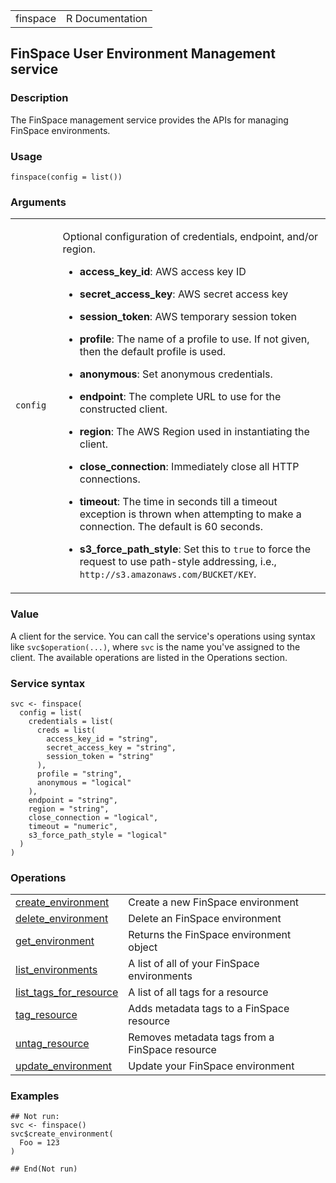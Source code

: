 <table style="width: 100%;">
<tbody>
<tr class="odd">
<td>finspace</td>
<td style="text-align: right;">R Documentation</td>
</tr>
</tbody>
</table>

## FinSpace User Environment Management service

### Description

The FinSpace management service provides the APIs for managing FinSpace
environments.

### Usage

    finspace(config = list())

### Arguments

<table>
<colgroup>
<col style="width: 15%" />
<col style="width: 85%" />
</colgroup>
<tbody>
<tr class="odd">
<td><code id="finspace_:_config">config</code></td>
<td><p>Optional configuration of credentials, endpoint, and/or
region.</p>
<ul>
<li><p><strong>access_key_id</strong>: AWS access key ID</p></li>
<li><p><strong>secret_access_key</strong>: AWS secret access
key</p></li>
<li><p><strong>session_token</strong>: AWS temporary session
token</p></li>
<li><p><strong>profile</strong>: The name of a profile to use. If not
given, then the default profile is used.</p></li>
<li><p><strong>anonymous</strong>: Set anonymous credentials.</p></li>
<li><p><strong>endpoint</strong>: The complete URL to use for the
constructed client.</p></li>
<li><p><strong>region</strong>: The AWS Region used in instantiating the
client.</p></li>
<li><p><strong>close_connection</strong>: Immediately close all HTTP
connections.</p></li>
<li><p><strong>timeout</strong>: The time in seconds till a timeout
exception is thrown when attempting to make a connection. The default is
60 seconds.</p></li>
<li><p><strong>s3_force_path_style</strong>: Set this to
<code>true</code> to force the request to use path-style addressing,
i.e., <code
style="white-space: pre;">⁠http://s3.amazonaws.com/BUCKET/KEY⁠</code>.</p></li>
</ul></td>
</tr>
</tbody>
</table>

### Value

A client for the service. You can call the service's operations using
syntax like `svc$operation(...)`, where `svc` is the name you've
assigned to the client. The available operations are listed in the
Operations section.

### Service syntax

    svc <- finspace(
      config = list(
        credentials = list(
          creds = list(
            access_key_id = "string",
            secret_access_key = "string",
            session_token = "string"
          ),
          profile = "string",
          anonymous = "logical"
        ),
        endpoint = "string",
        region = "string",
        close_connection = "logical",
        timeout = "numeric",
        s3_force_path_style = "logical"
      )
    )

### Operations

<table>
<tbody>
<tr class="odd">
<td style="text-align: left;"><a href="../finspace_create_environment/"> create_environment </a></td>
<td style="text-align: left;">Create a new FinSpace environment</td>
</tr>
<tr class="even">
<td style="text-align: left;"><a href="../finspace_delete_environment/"> delete_environment </a></td>
<td style="text-align: left;">Delete an FinSpace environment</td>
</tr>
<tr class="odd">
<td style="text-align: left;"><a href="../finspace_get_environment/"> get_environment </a></td>
<td style="text-align: left;">Returns the FinSpace environment
object</td>
</tr>
<tr class="even">
<td style="text-align: left;"><a href="../finspace_list_environments/"> list_environments </a></td>
<td style="text-align: left;">A list of all of your FinSpace
environments</td>
</tr>
<tr class="odd">
<td style="text-align: left;"><a href="../finspace_list_tags_for_resource/"> list_tags_for_resource </a></td>
<td style="text-align: left;">A list of all tags for a resource</td>
</tr>
<tr class="even">
<td style="text-align: left;"><a href="../finspace_tag_resource/"> tag_resource </a></td>
<td style="text-align: left;">Adds metadata tags to a FinSpace
resource</td>
</tr>
<tr class="odd">
<td style="text-align: left;"><a href="../finspace_untag_resource/"> untag_resource </a></td>
<td style="text-align: left;">Removes metadata tags from a FinSpace
resource</td>
</tr>
<tr class="even">
<td style="text-align: left;"><a href="../finspace_update_environment/"> update_environment </a></td>
<td style="text-align: left;">Update your FinSpace environment</td>
</tr>
</tbody>
</table>

### Examples

    ## Not run: 
    svc <- finspace()
    svc$create_environment(
      Foo = 123
    )

    ## End(Not run)
